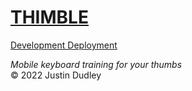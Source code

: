 # [THIMBLE](https://thimble-thumb.herokuapp.com/)

[Development Deployment](https://powerful-crag-58139.herokuapp.com/)

_Mobile keyboard training for your thumbs_  
&copy; 2022 Justin Dudley
